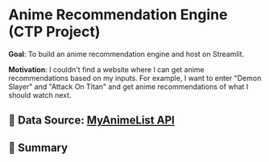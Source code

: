 # Anime Recommendation Engine (CTP Project)

**Goal**: To build an anime recommendation engine and host on Streamlit.

**Motivation**: I couldn't find a website where I can get anime recommendations based on my inputs. For example, I want to enter "Demon Slayer" and "Attack On Titan" and get anime recommendations of what I should watch next.

## :mag_right: Data Source: [MyAnimeList API](https://myanimelist.net/apiconfig/references/api/v2#section/Authentication)

## :open_book: Summary
